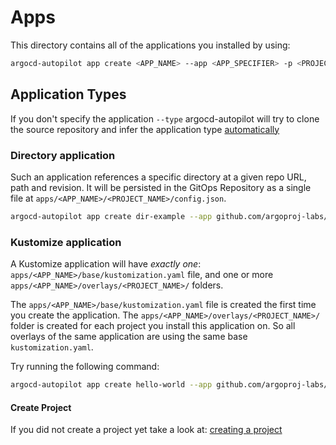 # Apps

This directory contains all of the applications you installed by using:

```bash
argocd-autopilot app create <APP_NAME> --app <APP_SPECIFIER> -p <PROJECT_NAME>
```

## Application Types

If you don't specify the application `--type` argocd-autopilot will try to clone the source repository and infer the application type [automatically](https://argo-cd.readthedocs.io/en/stable/user-guide/tool_detection/#tool-detection)

### Directory application

Such an application references a specific directory at a given repo URL, path and revision. It will be persisted in the GitOps Repository as a single file at `apps/<APP_NAME>/<PROJECT_NAME>/config.json`.

```bash
argocd-autopilot app create dir-example --app github.com/argoproj-labs/argocd-autopilot/examples/demo-dir/ -p <PROJECT_NAME> --type dir
```

### Kustomize application

A Kustomize application will have *exactly one*: `apps/<APP_NAME>/base/kustomization.yaml` file, and one or more `apps/<APP_NAME>/overlays/<PROJECT_NAME>/` folders.

The `apps/<APP_NAME>/base/kustomization.yaml` file is created the first time you create the application. The `apps/<APP_NAME>/overlays/<PROJECT_NAME>/` folder is created for each project you install this application on. So all overlays of the same application are using the same base `kustomization.yaml`.

Try running the following command:

```bash
argocd-autopilot app create hello-world --app github.com/argoproj-labs/argocd-autopilot/examples/demo-app/ -p <PROJECT_NAME> --type kustomize
```

#### Create Project

If you did not create a project yet take a look at: [creating a project](https://argocd-autopilot.readthedocs.io/en/stable/Getting-Started/#add-a-project-and-an-application)
